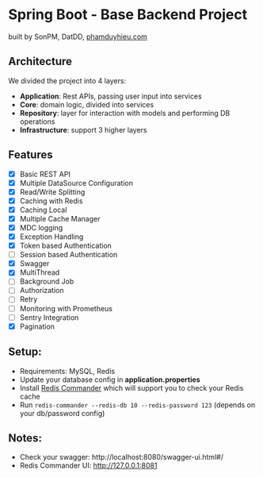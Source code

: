 # Spring Boot - Base Backend Project

built by SonPM, DatDD, [phamduyhieu.com](https://phamduyhieu.com)

## Architecture
We divided the project into 4 layers:

- **Application**: Rest APIs, passing user input into services
- **Core**: domain logic, divided into services
- **Repository**: layer for interaction with models and performing DB operations
- **Infrastructure**: support 3 higher layers

## Features

- [x] Basic REST API
- [x] Multiple DataSource Configuration
- [x] Read/Write Splitting
- [x] Caching with Redis
- [x] Caching Local
- [x] Multiple Cache Manager
- [x] MDC logging
- [x] Exception Handling
- [x] Token based Authentication
- [ ] Session based Authentication
- [x] Swagger
- [x] MultiThread
- [ ] Background Job
- [ ] Authorization
- [ ] Retry
- [ ] Monitoring with Prometheus
- [ ] Sentry Integration
- [x] Pagination

## Setup:
- Requirements: MySQL, Redis
- Update your database config in **application.properties**
- Install [Redis Commander](https://github.com/joeferner/redis-commander) which will support you to check your Redis cache
- Run `redis-commander --redis-db 10 --redis-password 123` (depends on your db/password config)

## Notes:
- Check your swagger: http://localhost:8080/swagger-ui.html#/
- Redis Commander UI: http://127.0.0.1:8081